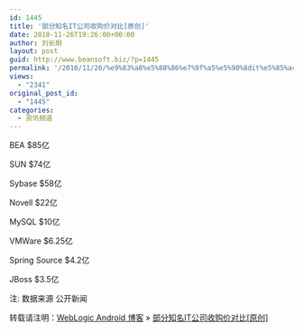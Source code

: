 ```yaml
---
id: 1445
title: '部分知名IT公司收购价对比[原创]'
date: 2010-11-26T19:26:00+00:00
author: 刘长炯
layout: post
guid: http://www.beansoft.biz/?p=1445
permalink: '/2010/11/26/%e9%83%a8%e5%88%86%e7%9f%a5%e5%90%8dit%e5%85%ac%e5%8f%b8%e6%94%b6%e8%b4%ad%e4%bb%b7%e5%af%b9%e6%af%94%e5%8e%9f%e5%88%9b/'
views:
  - "2341"
original_post_id:
  - "1445"
categories:
  - 资讯频道
---
```

BEA $85亿

SUN $74亿

Sybase $58亿

Novell $22亿

MySQL $10亿

VMWare $6.25亿

Spring Source $4.2亿

JBoss $3.5亿

注: 数据来源 公开新闻

转载请注明：[WebLogic Android 博客](http://www.beansoft.biz) &raquo; [部分知名IT公司收购价对比[原创]](http://www.beansoft.biz/2010/11/26/%e9%83%a8%e5%88%86%e7%9f%a5%e5%90%8dit%e5%85%ac%e5%8f%b8%e6%94%b6%e8%b4%ad%e4%bb%b7%e5%af%b9%e6%af%94%e5%8e%9f%e5%88%9b/)